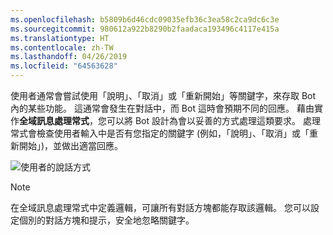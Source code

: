 ```yaml
---
ms.openlocfilehash: b5809b6d46cdc09035efb36c3ea58c2ca9dc6c3e
ms.sourcegitcommit: 980612a922b8290b2faadaca193496c4117e415a
ms.translationtype: HT
ms.contentlocale: zh-TW
ms.lasthandoff: 04/26/2019
ms.locfileid: "64563628"
---
```

使用者通常會嘗試使用「說明」、「取消」或「重新開始」等關鍵字，來存取 Bot 內的某些功能。 這通常會發生在對話中，而 Bot 這時會預期不同的回應。 藉由實作**全域訊息處理常式**，您可以將 Bot 設計為會以妥善的方式處理這類要求。
處理常式會檢查使用者輸入中是否有您指定的關鍵字 (例如，「說明」、「取消」或「重新開始」)，並做出適當回應。 

![使用者的說話方式](~/media/designing-bots/capabilities/trigger-actions.png)

> [!NOTE]
> 在全域訊息處理常式中定義邏輯，可讓所有對話方塊都能存取該邏輯。 您可以設定個別的對話方塊和提示，安全地忽略關鍵字。
